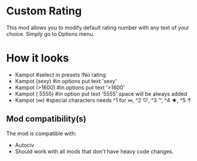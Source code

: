 # Custom Rating
This mod allows you to modify default rating number with any text of your choice.
Simply go to Options menu.

# How it looks
- Kampot                #select in presets !No rating
- Kampot (sexy)         #in options put text 'sexy'
- Kampot (>1600)        #in options put text '>1600'
- Kampot ( 5555)        #in option put text  '5555' space will be always added
- Kampot (∞)            #special characters needs ^1 for ∞, ^2 ♡, ^3 ™, ^4 ★, ^5 ↑

## Mod compatibility(s)
The mod is compatible with:
- Autociv
- Should work with all mods that don't have heavy code changes.


